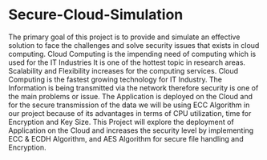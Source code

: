 # Secure-Cloud-Simulation
The primary goal of this project is to provide and simulate an effective solution to face the challenges and solve security issues that exists in cloud computing.
Cloud Computing is the impending need of computing which is used for the IT Industries It is one of the hottest topic in research areas. Scalability and Flexibility increases for the computing services. Cloud Computing is the fastest growing technology for IT Industry. The Information is being transmitted via the network therefore security is one of the main problems or issue. The Application is deployed on the Cloud and for the secure transmission of the data we will be using ECC Algorithm in our project because of its advantages in terms of CPU utilization, time for Encryption and Key Size. This Project will explore the deployment of Application on the Cloud and increases the security level by implementing ECC & ECDH Algorithm, and AES Algorithm for secure file handling and Encryption.

